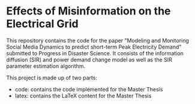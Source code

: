 # Effects of Misinformation on the Electrical Grid

This repository contains the code for the paper 
"Modeling and Monitoring Social Media Dynamics to predict short-term Peak Electricity Demand" submitted 
to Progress in Disaster Science. 
It consists of the information diffusion (SIR) and power demand change model as 
well as the SIR parameter estimation algorithm.

This project is made up of two parts:
* code: contains the code implemented for the Master Thesis
* latex: contains the LaTeX content for the Master Thesis


